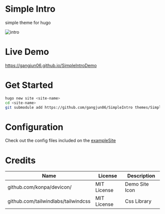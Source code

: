 # Simple Intro
simple theme for hugo

![intro](https://raw.githubusercontent.com/gangjun06/SimpleIntro/master/images/screenshot.png)

# Live Demo
https://gangjun06.github.io/SimpleIntroDemo


# Get Started

```bash
hugo new site <site-name>
cd <site-name>
git submodule add https://github.com/gangjun06/SimpleIntro themes/SimpleIntro
```

# Configuration
Check out the config files included on the [exampleSite](exampleSite)


# Credits

| Name                                | License     | Description    |
|-------------------------------------|-------------|----------------|
| github.com/konpa/devicon/           | MIT License | Demo Site Icon |
| github.com/tailwindlabs/tailwindcss | MIT License | Css Library    |